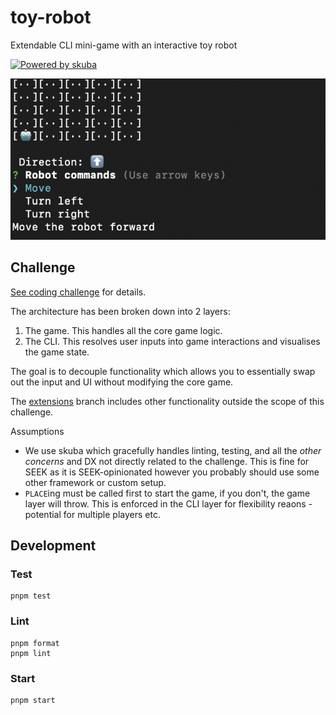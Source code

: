 # toy-robot

Extendable CLI mini-game with an interactive toy robot

[![Powered by skuba](https://img.shields.io/badge/🤿%20skuba-powered-009DC4)](https://github.com/seek-oss/skuba)

![Toy Robot](./demo.png)

## Challenge

[See coding challenge](./coding-challenge.md) for details.

The architecture has been broken down into 2 layers:

1. The game. This handles all the core game logic.
2. The CLI. This resolves user inputs into game interactions and visualises the game state.

The goal is to decouple functionality which allows you to essentially swap out the input and UI without modifying the core game.

The [extensions](https://github.com/tadhglewis/toy-robot/tree/extensions) branch includes other functionality outside the scope of this challenge.

Assumptions

- We use skuba which gracefully handles linting, testing, and all the _other concerns_ and DX not directly related to the challenge. This is fine for SEEK as it is SEEK-opinionated however you probably should use some other framework or custom setup.
- `PLACE`ing must be called first to start the game, if you don't, the game layer will throw. This is enforced in the CLI layer for flexibility reaons - potential for multiple players etc.

## Development

### Test

```shell
pnpm test
```

### Lint

```shell
pnpm format
pnpm lint
```

### Start

```shell
pnpm start
```
